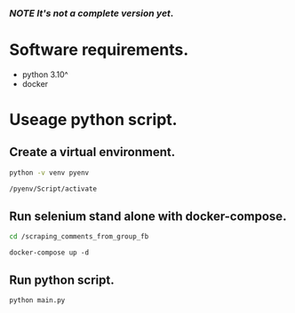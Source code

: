 ### ***NOTE It's not a complete version yet***.

# Software requirements.
- python 3.10^
- docker

# Useage python script.
## Create a virtual environment.
```bash
python -v venv pyenv
```
```bash
/pyenv/Script/activate
```
## Run selenium stand alone with docker-compose.
```bash
cd /scraping_comments_from_group_fb
```
```
docker-compose up -d
```
## Run python script.
```bash
python main.py
```

